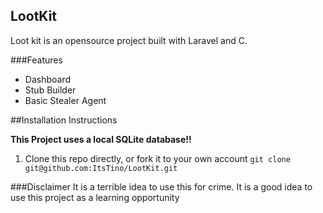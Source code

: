 ## LootKit

Loot kit is an opensource project built with Laravel and C.

###Features
- Dashboard
- Stub Builder
- Basic Stealer Agent

##Installation Instructions

**This Project uses a local SQLite database!!**

1. Clone this repo directly, or fork it to your own account
```git clone git@github.com:ItsTino/LootKit.git```


###Disclaimer
It is a terrible idea to use this for crime.
It is a good idea to use this project as a learning opportunity